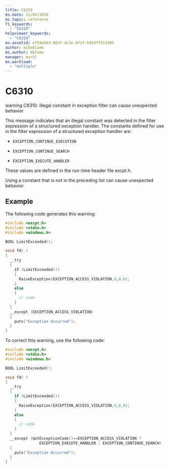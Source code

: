 ```yaml
---
title: C6310
ms.date: 11/04/2016
ms.topic: reference
f1_keywords:
  - "C6310"
helpviewer_keywords:
  - "C6310"
ms.assetid: e759eb63-883f-4c3e-bf2f-b924ff511405
author: mikeblome
ms.author: mblome
manager: markl
ms.workload:
  - "multiple"
---
```

# C6310
warning C6310: illegal constant in exception filter can cause unexpected behavior

This message indicates that an illegal constant was detected in the filter expression of a structured exception handler. The constants defined for use in the filter expression of a structured exception handler are:

- `EXCEPTION_CONTINUE_EXECUTION`

- `EXCEPTION_CONTINUE_SEARCH`

- `EXCEPTION_EXECUTE_HANDLER`

These values are defined in the run-time header file excpt.h.

Using a constant that is not in the preceding list can cause unexpected behavior.

## Example

The following code generates this warning:

```cpp
#include <excpt.h>
#include <stdio.h>
#include <windows.h>

BOOL LimitExceeded();

void fd( )
{
  __try
  {
    if (LimitExceeded())
    {
      RaiseException(EXCEPTION_ACCESS_VIOLATION,0,0,0);
    }
    else
    {
      // code
    }
  }
  __except (EXCEPTION_ACCESS_VIOLATION)
  {
    puts("Exception Occurred");
  }
}
```

To correct this warning, use the following code:

```cpp
#include <excpt.h>
#include <stdio.h>
#include <windows.h>

BOOL LimitExceeded();

void fd( )
{
  __try
  {
    if (LimitExceeded())
    {
      RaiseException(EXCEPTION_ACCESS_VIOLATION,0,0,0);
    }
    else
    {
      // code
    }
  }
  __except (GetExceptionCode()==EXCEPTION_ACCESS_VIOLATION ?
               EXCEPTION_EXECUTE_HANDLER : EXCEPTION_CONTINUE_SEARCH)
  {
    puts("Exception Occurred");
  }
}
```
